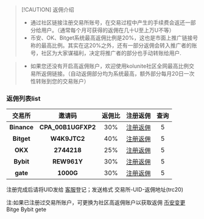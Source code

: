 > [!CAUTION] 返佣介绍
>- 通过社区链接注册交易所账号，在交易过程中产生的手续费会返还一部分给用户。（通常每个月可获得的返佣在几十U至上万U不等）
>- 币安、OK、Bitget系统最高返佣比例是20%，这也是市面上推广链接号称的最高比例。其实在这20%之外，还有一部分返佣会转入推广者的账号，社区为大家谋福利，决定将推广者的部分也手动转账给用户.

> - 如果您还没有开启高返佣账户，欢迎使用kolunite社区全网最高比例交易所返佣链接。（自动返佣部分均为系统最高，额外部分每月20日一次性转账到您的交易账户）


### 返佣列表list

|     交易所     |       邀请码       | 返佣比 |                                             注册返佣                                             |                                                     查询                                      |
| :--------------: | :--------------: | :-----: | :------------------------------------------------------------------------------------------------------------: | :--------------------------------------------------------------------------------------------------------------: |
|     **Binance**     |     **CPA_00B1UGFXP2**     |  30%  | [注册返佣](https://www.binance.com/activity/referral-entry/CPA?ref=CPA_00B1UGFXP2)| 5 |
| **Bitget** | **W4K9JTC2** |  40%   | [注册返佣](https://www.ddjxad.top/zh-CN/referral/register?clacCode=W4K9JTC2&from=%2Fzh-CN%2Fevents%2Freferral-all-program&source=events&utmSource=PremierInviter)| 5|
|     **OKX**     |     **2744218**     | 25%  | [注册返佣](https://okx.com/join/2744218)| 5|
|     **Bybit**     |     **REW961Y**     | 30%  | [注册返佣](https://www.bybitglobal.com/invite?ref=REW961Y)| 5 |
|    **gate**     |    **1000G**     | 30%  | [注册返佣](https://www.gt-io.best/signup/VQNNAVsL?ref_type=102 )| 5 |

注册完成后请将UID发给 [客服](https://t.me/bjs66)登记；发送格式 交易所-UID-返佣地址(trc20)



注:如果已注册过交易所账户，可更换为社区高返佣账户以获取返佣 [币安变更]('/KOL收录清单/一级市场.md')  Bitge  Bybit  gete